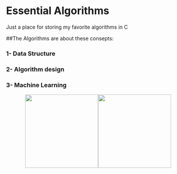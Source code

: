 # Essential Algorithms
Just a place for storing my favorite algorithms in C

##The Algorithms are about these consepts:
### 1- Data Structure
### 2- Algorithm design
### 3- Machine Learning 
<div style="display:flex; justify-content:center; width:100%;">
<img style=" width:200px; hight:200px" src="https://cdn-icons-png.flaticon.com/512/2172/2172824.png">
  <img style=" width:200px; hight:200px color:blue;" src="https://upload.wikimedia.org/wikipedia/commons/thumb/5/57/Capital_C.svg/1200px-Capital_C.svg.png">

</div>
